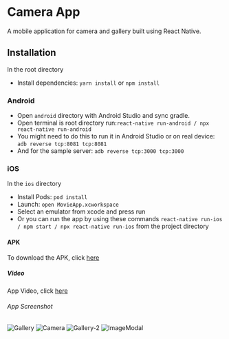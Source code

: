 # Camera App

A mobile application for camera and gallery built using React Native.

## Installation

In the root directory
* Install dependencies: `yarn install` or `npm install`


### Android

* Open `android` directory with Android Studio and sync gradle.
* Open terminal is root directory run:`react-native run-android / npx react-native run-android`
* You might need to do this to run it in Android Studio or on real device: `adb reverse tcp:8081 tcp:8081`
* And for the sample server: `adb reverse tcp:3000 tcp:3000`


### iOS
In the `ios` directory

* Install Pods: `pod install`
* Launch: `open MovieApp.xcworkspace` 
* Select an emulator from xcode and press run
* Or you can run the app by using these commands `react-native run-ios / npm start / npx react-native run-ios` from the project directory

#### APK

To download the APK, click [here](https://drive.google.com/file/d/1kQflFfEf0dRxiyDHIUbRFhdFoBhx2opK/view?usp=sharing)

##### Video
App Video, click [here](https://youtu.be/ma487x6NQNE)


###### App Screenshot

![Gallery](https://user-images.githubusercontent.com/21161336/171006635-8e7d48e9-dad8-4615-87bc-bf877a167542.png)
![Camera](https://user-images.githubusercontent.com/21161336/171007171-cf266341-610b-4909-b0d0-44b25663a768.png)
![Gallery-2](https://user-images.githubusercontent.com/21161336/171007255-d09e919c-106a-4662-92ea-fff34f3c907e.png)
![ImageModal](https://user-images.githubusercontent.com/21161336/171007442-3291eb7b-27d2-46d5-99b6-91a4ea204924.png)